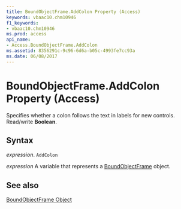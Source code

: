 ```yaml
---
title: BoundObjectFrame.AddColon Property (Access)
keywords: vbaac10.chm10946
f1_keywords:
- vbaac10.chm10946
ms.prod: access
api_name:
- Access.BoundObjectFrame.AddColon
ms.assetid: 8356291c-9c96-6d6a-b05c-4993fe7cc93a
ms.date: 06/08/2017
---
```



# BoundObjectFrame.AddColon Property (Access)

Specifies whether a colon follows the text in labels for new controls. Read/write  **Boolean**.


## Syntax

 _expression_. `AddColon`

 _expression_ A variable that represents a [BoundObjectFrame](Access.BoundObjectFrame.md) object.


## See also


[BoundObjectFrame Object](Access.BoundObjectFrame.md)

